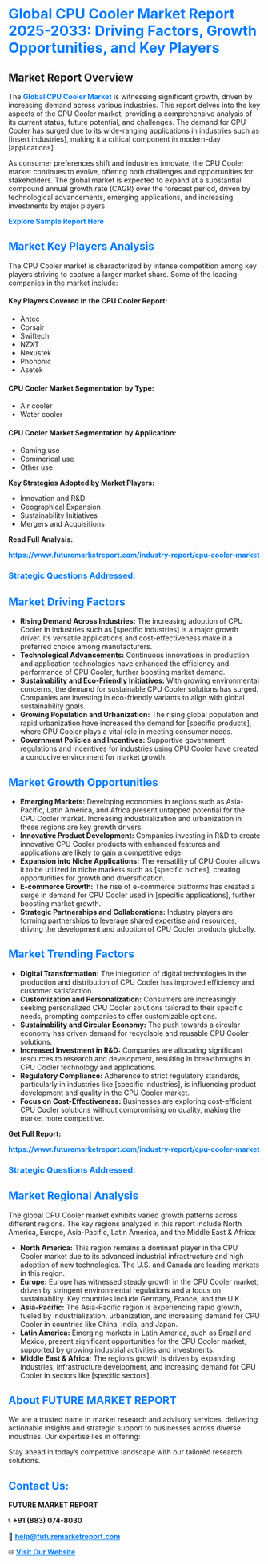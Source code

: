 <h1 style="color: #007BFF;">Global CPU Cooler Market Report 2025-2033: Driving Factors, Growth Opportunities, and Key Players</h1>

<section id="overview">
<h2>Market Report Overview</h2>
<p>The <a href="https://www.futuremarketreport.com/industry-report/cpu-cooler-market" style="color: #007BFF; text-decoration: none;"><strong>Global CPU Cooler Market</strong></a> is witnessing significant growth, driven by increasing demand across various industries. This report delves into the key aspects of the CPU Cooler market, providing a comprehensive analysis of its current status, future potential, and challenges. The demand for CPU Cooler has surged due to its wide-ranging applications in industries such as [insert industries], making it a critical component in modern-day [applications].</p>
<p>As consumer preferences shift and industries innovate, the CPU Cooler market continues to evolve, offering both challenges and opportunities for stakeholders. The global market is expected to expand at a substantial compound annual growth rate (CAGR) over the forecast period, driven by technological advancements, emerging applications, and increasing investments by major players.</p>
</section>

<section id="overview">
<p><a href="https://www.futuremarketreport.com/request-sample/reportId=103710" style="color: #007BFF; text-decoration: none;"><strong>Explore Sample Report Here</strong></a></p>
</section>

<section id="key-players">
<h2 style="color: #007BFF;">Market Key Players Analysis</h2>
<p>The CPU Cooler market is characterized by intense competition among key players striving to capture a larger market share. Some of the leading companies in the market include:</p>
<h4>Key Players Covered in the CPU Cooler Report:</h4>
<ul><li>Antec</li><li>Corsair</li><li>Swiftech</li><li>NZXT</li><li>Nexustek</li><li>Phononic</li><li>Asetek</li></ul>
<h4>CPU Cooler Market Segmentation by Type:</h4>
<ul><li>Air cooler</li><li>Water cooler</li></ul>

<h4>CPU Cooler Market Segmentation by Application:</h4>
<ul><li>Gaming use</li><li>Commerical use</li><li>Other use</li></ul>
<p><strong>Key Strategies Adopted by Market Players:</strong></p>
<ul>
<li>Innovation and R&D</li>
<li>Geographical Expansion</li>
<li>Sustainability Initiatives</li>
<li>Mergers and Acquisitions</li>
</ul>
</section>

<section>
<p><strong>Read Full Analysis: </strong></p><a href="https://www.futuremarketreport.com/industry-report/cpu-cooler-market" style="color: #007BFF; text-decoration: none;"><strong>https://www.futuremarketreport.com/industry-report/cpu-cooler-market</strong></a>
<h3 style="color: #007BFF;">Strategic Questions Addressed:</h3>
</section>

<section id="driving-factors">
<h2 style="color: #007BFF;">Market Driving Factors</h2>
<ul>
<li><strong>Rising Demand Across Industries:</strong> The increasing adoption of CPU Cooler in industries such as [specific industries] is a major growth driver. Its versatile applications and cost-effectiveness make it a preferred choice among manufacturers.</li>
<li><strong>Technological Advancements:</strong> Continuous innovations in production and application technologies have enhanced the efficiency and performance of CPU Cooler, further boosting market demand.</li>
<li><strong>Sustainability and Eco-Friendly Initiatives:</strong> With growing environmental concerns, the demand for sustainable CPU Cooler solutions has surged. Companies are investing in eco-friendly variants to align with global sustainability goals.</li>
<li><strong>Growing Population and Urbanization:</strong> The rising global population and rapid urbanization have increased the demand for [specific products], where CPU Cooler plays a vital role in meeting consumer needs.</li>
<li><strong>Government Policies and Incentives:</strong> Supportive government regulations and incentives for industries using CPU Cooler have created a conducive environment for market growth.</li>
</ul>
</section>

<section id="growth-opportunities">
<h2 style="color: #007BFF;">Market Growth Opportunities</h2>
<ul>
<li><strong>Emerging Markets:</strong> Developing economies in regions such as Asia-Pacific, Latin America, and Africa present untapped potential for the CPU Cooler market. Increasing industrialization and urbanization in these regions are key growth drivers.</li>
<li><strong>Innovative Product Development:</strong> Companies investing in R&D to create innovative CPU Cooler products with enhanced features and applications are likely to gain a competitive edge.</li>
<li><strong>Expansion into Niche Applications:</strong> The versatility of CPU Cooler allows it to be utilized in niche markets such as [specific niches], creating opportunities for growth and diversification.</li>
<li><strong>E-commerce Growth:</strong> The rise of e-commerce platforms has created a surge in demand for CPU Cooler used in [specific applications], further boosting market growth.</li>
<li><strong>Strategic Partnerships and Collaborations:</strong> Industry players are forming partnerships to leverage shared expertise and resources, driving the development and adoption of CPU Cooler products globally.</li>
</ul>
</section>

<section id="trending-factors">
<h2 style="color: #007BFF;">Market Trending Factors</h2>
<ul>
<li><strong>Digital Transformation:</strong> The integration of digital technologies in the production and distribution of CPU Cooler has improved efficiency and customer satisfaction.</li>
<li><strong>Customization and Personalization:</strong> Consumers are increasingly seeking personalized CPU Cooler solutions tailored to their specific needs, prompting companies to offer customizable options.</li>
<li><strong>Sustainability and Circular Economy:</strong> The push towards a circular economy has driven demand for recyclable and reusable CPU Cooler solutions.</li>
<li><strong>Increased Investment in R&D:</strong> Companies are allocating significant resources to research and development, resulting in breakthroughs in CPU Cooler technology and applications.</li>
<li><strong>Regulatory Compliance:</strong> Adherence to strict regulatory standards, particularly in industries like [specific industries], is influencing product development and quality in the CPU Cooler market.</li>
<li><strong>Focus on Cost-Effectiveness:</strong> Businesses are exploring cost-efficient CPU Cooler solutions without compromising on quality, making the market more competitive.</li>
</ul>
</section>

<section>
<p><strong>Get Full Report: </strong></p><a href="https://www.futuremarketreport.com/industry-report/cpu-cooler-market" style="color: #007BFF; text-decoration: none;"><strong>https://www.futuremarketreport.com/industry-report/cpu-cooler-market</strong></a>
<h3 style="color: #007BFF;">Strategic Questions Addressed:</h3>
</section>


<section id="regional-analysis">
<h2 style="color: #007BFF;">Market Regional Analysis</h2>
<p>The global CPU Cooler market exhibits varied growth patterns across different regions. The key regions analyzed in this report include North America, Europe, Asia-Pacific, Latin America, and the Middle East & Africa:</p>
<ul>
<li><strong>North America:</strong> This region remains a dominant player in the CPU Cooler market due to its advanced industrial infrastructure and high adoption of new technologies. The U.S. and Canada are leading markets in this region.</li>
<li><strong>Europe:</strong> Europe has witnessed steady growth in the CPU Cooler market, driven by stringent environmental regulations and a focus on sustainability. Key countries include Germany, France, and the U.K.</li>
<li><strong>Asia-Pacific:</strong> The Asia-Pacific region is experiencing rapid growth, fueled by industrialization, urbanization, and increasing demand for CPU Cooler in countries like China, India, and Japan.</li>
<li><strong>Latin America:</strong> Emerging markets in Latin America, such as Brazil and Mexico, present significant opportunities for the CPU Cooler market, supported by growing industrial activities and investments.</li>
<li><strong>Middle East & Africa:</strong> The region’s growth is driven by expanding industries, infrastructure development, and increasing demand for CPU Cooler in sectors like [specific sectors].</li>
</ul>
</section>

<footer>
<h2 style="color: #007BFF;">About FUTURE MARKET REPORT</h2>
<p>We are a trusted name in market research and advisory services, delivering actionable insights and strategic support to businesses across diverse industries. Our expertise lies in offering:</p>

<p>Stay ahead in today’s competitive landscape with our tailored research solutions.</p>

<h2 style="color: #007BFF;">Contact Us:</h2>
<p><strong>FUTURE MARKET REPORT</strong></p>
<p>📞 <strong>+91 (883) 074-8030</strong></p>
<p>📧 <strong><a href="mailto:help@futuremarketreport.com" style="color: #007BFF;">help@futuremarketreport.com</a></strong></p>
<p>🌐 <strong><a href="https://www.futuremarketreport.com/" style="color: #007BFF;">Visit Our Website</a></strong></p>
</footer>